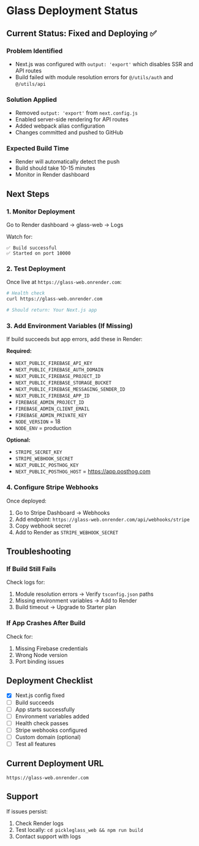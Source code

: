 # Glass Deployment Status

## Current Status: Fixed and Deploying ✅

### Problem Identified
- Next.js was configured with `output: 'export'` which disables SSR and API routes
- Build failed with module resolution errors for `@/utils/auth` and `@/utils/api`

### Solution Applied
- Removed `output: 'export'` from `next.config.js`
- Enabled server-side rendering for API routes
- Added webpack alias configuration
- Changes committed and pushed to GitHub

### Expected Build Time
- Render will automatically detect the push
- Build should take 10-15 minutes
- Monitor in Render dashboard

## Next Steps

### 1. Monitor Deployment
Go to Render dashboard → glass-web → Logs

Watch for:
```
✅ Build successful
✅ Started on port 10000
```

### 2. Test Deployment
Once live at `https://glass-web.onrender.com`:

```bash
# Health check
curl https://glass-web.onrender.com

# Should return: Your Next.js app
```

### 3. Add Environment Variables (If Missing)

If build succeeds but app errors, add these in Render:

**Required:**
- `NEXT_PUBLIC_FIREBASE_API_KEY`
- `NEXT_PUBLIC_FIREBASE_AUTH_DOMAIN`
- `NEXT_PUBLIC_FIREBASE_PROJECT_ID`
- `NEXT_PUBLIC_FIREBASE_STORAGE_BUCKET`
- `NEXT_PUBLIC_FIREBASE_MESSAGING_SENDER_ID`
- `NEXT_PUBLIC_FIREBASE_APP_ID`
- `FIREBASE_ADMIN_PROJECT_ID`
- `FIREBASE_ADMIN_CLIENT_EMAIL`
- `FIREBASE_ADMIN_PRIVATE_KEY`
- `NODE_VERSION` = 18
- `NODE_ENV` = production

**Optional:**
- `STRIPE_SECRET_KEY`
- `STRIPE_WEBHOOK_SECRET`
- `NEXT_PUBLIC_POSTHOG_KEY`
- `NEXT_PUBLIC_POSTHOG_HOST` = https://app.posthog.com

### 4. Configure Stripe Webhooks

Once deployed:
1. Go to Stripe Dashboard → Webhooks
2. Add endpoint: `https://glass-web.onrender.com/api/webhooks/stripe`
3. Copy webhook secret
4. Add to Render as `STRIPE_WEBHOOK_SECRET`

## Troubleshooting

### If Build Still Fails

Check logs for:
1. Module resolution errors → Verify `tsconfig.json` paths
2. Missing environment variables → Add to Render
3. Build timeout → Upgrade to Starter plan

### If App Crashes After Build

Check for:
1. Missing Firebase credentials
2. Wrong Node version
3. Port binding issues

## Deployment Checklist

- [x] Next.js config fixed
- [ ] Build succeeds
- [ ] App starts successfully
- [ ] Environment variables added
- [ ] Health check passes
- [ ] Stripe webhooks configured
- [ ] Custom domain (optional)
- [ ] Test all features

## Current Deployment URL

```
https://glass-web.onrender.com
```

## Support

If issues persist:
1. Check Render logs
2. Test locally: `cd pickleglass_web && npm run build`
3. Contact support with logs

